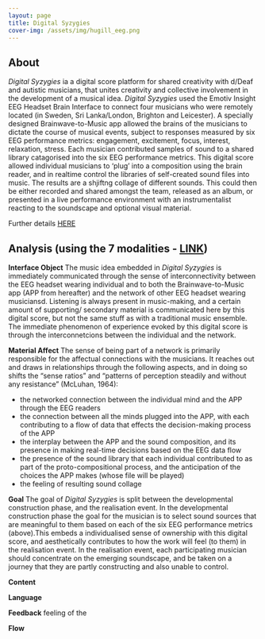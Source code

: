 ```yaml
---
layout: page
title: Digital Syzygies
cover-img: /assets/img/hugill_eeg.png
---
```



## About
*Digital Syzygies* ia a digital score platform for shared creativity with d/Deaf and autistic musicians, 
that unites creativity and collective involvement in the development of a musical idea. 
*Digital Syzygies* used the Emotiv Insight EEG Headset Brain Interface to connect four musicians who were remotely located 
(in Sweden, Sri Lanka/London, Brighton and Leicester). 
A specially designed Brainwave-to-Music app allowed the brains of the musicians to dictate the course of musical events, 
subject to responses measured by six EEG performance metrics: engagement, excitement, focus, interest, relaxation, stress. 
Each musician contributed samples of sound to a shared library catagorised into the six EEG performance metrics.
This digital score allowed individual musicians to ‘plug’ into a composition using the brain reader, and in realtime control the libraries of self-created sound
files into music. The results are a shjiftng collage of different sounds. This could then be either recorded and shared amongst the team, released as an album, or presented in a 
live performance environment with an instrumentalist reacting to the soundscape and optional visual material.

Further details [HERE](2022-10-31-Digital_Syzygies/)


## Analysis (using the 7 modalities - [LINK](/seven_modalities.md))

**Interface Object**
The music idea embedded in *Digital Syzygies* is immediately communicated through the sense of interconnectivity 
between the EEG headset wearing individual and to both the Brainwave-to-Music app (APP from hereafter) and the network of other EEG headset wearing musiciansd.
Listening is always present in music-making, and a certain amount of supporting/ secondary material is communicated here by this digital score, but not 
the same stuff as with a traditional music ensemble. The immediate phenomenon of experience evoked by this digital score is through the 
interconnetcions between the individual and the network.

**Material Affect**
The sense of being part of a network is primarily responsible for the affectual connections with the musicians. 
It reaches out and draws in relationships through the following aspects, and in doing so shifts the “sense ratios” 
and “patterns of perception steadily and without any resistance” (McLuhan, 1964):
- the networked connection between the individual mind and the APP through the EEG readers
- the connection between all the minds plugged into the APP, with each contributing to a flow of data that effects the decision-making process of the APP 
- the interplay between the APP and the sound composition, and its presence in making real-time decisions based on the EEG data flow
- the presence of the sound library that each individual contributed to as part of the proto-compositional process, and the anticipation of the choices the APP makes (whose file will be played)
- the feeling of resulting sound collage

**Goal**
The goal of *Digital Syzygies* is split between the developmental construction phase, and the realisation event. In the developmental construction phase
the goal for the musician is to select sound sources that are meaningful to them based on each of the six EEG performance metrics (above).This embeds
a individualised sense of ownership with this digital score, and aesthetically contributes to how the work will feel (to them) in the realisation event. 
In the realisation event, each participating musician should concentrate on the emerging soundscape, and be taken on a journey that they are partly constructing and
also unable to control.

**Content**


**Language**


**Feedback**
feeling of the 

**Flow**

